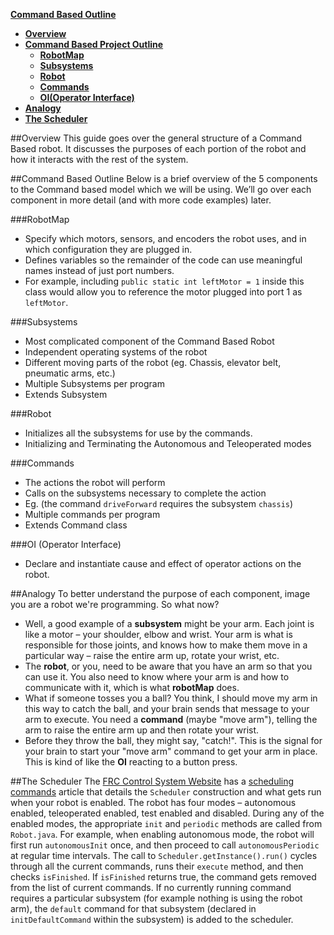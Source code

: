 **[Command Based Outline](https://github.com/CMUFeiyue/Guides/wiki/Command-Based-Outline)**
* **[Overview](Command-Based-Outline#overview)**
* **[Command Based Project Outline](Command-Based-Outline#command-based-project-outline)**
  * **[RobotMap](Command-Based-Outline#robotmap)**
  * **[Subsystems](Command-Based-Outline#subsystems)**
  * **[Robot](Command-Based-Outline#robot)**
  * **[Commands](Command-Based-Outline#commands)**
  * **[OI(Operator Interface)](Command-Based-Outline#oi-operator-interface)**
* **[Analogy](Command-Based-Outline#analogy)**
* **[The Scheduler](Command-Based-Outline#the-scheduler)**

##Overview
This guide goes over the general structure of a Command Based robot. It discusses the purposes of each portion of the robot and how it interacts with the rest of the system.

##Command Based Outline
Below is a brief overview of the 5 components to the Command based model which we will be using. We’ll go over each component in more detail (and with more code examples) later.

###RobotMap
- Specify which motors, sensors, and encoders the robot uses, and in which configuration they are plugged in. 
- Defines variables so the remainder of the code can use meaningful names instead of just port numbers. 
- For example, including `public static int leftMotor = 1` inside this class would allow you to reference the motor plugged into port 1 as `leftMotor`.

###Subsystems
- Most complicated component of the Command Based Robot
- Independent operating systems of the robot
- Different moving parts of the robot (eg. Chassis, elevator belt, pneumatic arms, etc.)
- Multiple Subsystems per program
- Extends Subsystem

###Robot
- Initializes all the subsystems for use by the commands.
- Initializing and Terminating the Autonomous and Teleoperated modes

###Commands
- The actions the robot will perform
- Calls on the subsystems necessary to complete the action
- Eg. (the command `driveForward` requires the subsystem `chassis`) 
- Multiple commands per program
- Extends Command class

###OI (Operator Interface)
- Declare and instantiate cause and effect of operator actions on the robot.

##Analogy
To better understand the purpose of each component, image you are a robot we're programming. So what now? 

- Well, a good example of a **subsystem** might be your arm. Each joint is like a motor – your shoulder, elbow and wrist. Your arm is what is responsible for those joints, and knows how to make them move in a particular way – raise the entire arm up, rotate your wrist, etc.
- The **robot**, or you, need to be aware that you have an arm so that you can use it. You also need to know where your arm is and how to communicate with it, which is what **robotMap** does.
- What if someone tosses you a ball? You think, I should move my arm in this way to catch the ball, and your brain sends that message to your arm to execute. You need a **command** (maybe "move arm"), telling the arm to raise the entire arm up and then rotate your wrist.
- Before they throw the ball, they might say, "catch!". This is the signal for your brain to start your "move arm" command to get your arm in place. This is kind of like the **OI** reacting to a button press.

##The Scheduler
The [FRC Control System Website](https://wpilib.screenstepslive.com/s/4485) has a [scheduling commands](https://wpilib.screenstepslive.com/s/4485/m/13809/l/599745-scheduling-commands) article that details the `Scheduler` construction and what gets run when your robot is enabled. The robot has four modes &ndash; autonomous enabled, teleoperated enabled, test enabled and disabled. During any of the enabled modes, the appropriate `init` and `periodic` methods are called from `Robot.java`. For example, when enabling autonomous mode, the robot will first run `autonomousInit` once, and then proceed to call `autonomousPeriodic` at regular time intervals. The call to `Scheduler.getInstance().run()` cycles through all the current commands, runs their `execute` method, and then checks `isFinished`. If `isFinished` returns true, the command gets removed from the list of current commands. If no currently running command requires a particular subsystem (for example nothing is using the robot arm), the `default` command for that subsystem (declared in `initDefaultCommand` within the subsystem) is added to the scheduler.